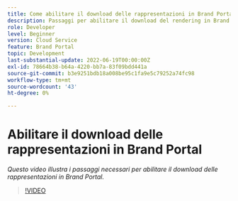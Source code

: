 ```yaml
---
title: Come abilitare il download delle rappresentazioni in Brand Portal.
description: Passaggi per abilitare il download del rendering in Brand Portal
role: Developer
level: Beginner
version: Cloud Service
feature: Brand Portal
topic: Development
last-substantial-update: 2022-06-19T00:00:00Z
exl-id: 78664b38-b64a-4220-bb7a-83f09bdd441a
source-git-commit: b3e9251bdb18a008be95c1fa9e5c79252a74fc98
workflow-type: tm+mt
source-wordcount: '43'
ht-degree: 0%

---
```


# Abilitare il download delle rappresentazioni in Brand Portal

*Questo video illustra i passaggi necessari per abilitare il download delle rappresentazioni in Brand Portal.*

>[!VIDEO](https://video.tv.adobe.com/v/335449?quality=12&learn=on)
